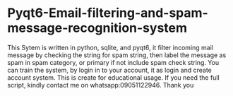 # Pyqt6-Email-filtering-and-spam-message-recognition-system
This Sytem is written in python, sqlite, and pyqt6, it filter incoming mail message by checking the string for spam string, then label the message as spam in spam category, or primary if not include spam check string.
You can train the system, by login in to your account, it as login and create account system.
This is create for educational usage.
If you need the full script, kindly contact me on whatsapp:09051122946.
Thank you

